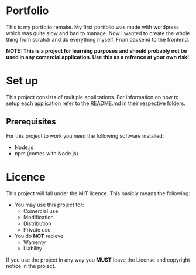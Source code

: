 # Portfolio
This is my portfolio remake. My first portfolio was made with wordpress which was quite slow and bad to manage. Now I wanted to create the whole thing from scratch and do everything myself. From backend to the frontend.

**NOTE: This is a project for learning purposes and should probably not be used in any comercial application. Use this as a refrence at your own risk!**

# Set up
This project consists of multiple applications. For information on how to setup each application refer to the README.md in their respective folders.

## Prerequisites
For this project to work you need the following software installed:
- Node.js
- npm (comes with Node.js)


# Licence
This project will fall under the MIT licence. This basicly means the following:
- You may use this project for:
  - Comercial use
  - Modification
  - Distribution
  - Private use
- You do **NOT** recieve:
  - Warrenty
  - Liability

If you use the project in any way you **MUST** leave the License and copyright notice in the project.
